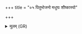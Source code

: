 +++
title = "०५ पितुभोजनो मधुघः शौष्कास्यो"

+++
<details><summary>मूलम् (GR)</summary>

पितुभोजनो मधुघः  
शौष्कास्यो हृदयाय कम् ।  
स मा मधुनानक्तु  
यथाहं कामये तथा ॥
</details>
